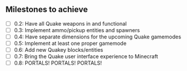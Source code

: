 ## Milestones to achieve
 
- [ ] 0.2: Have all Quake weapons in and functional
- [ ] 0.3: Implement ammo/pickup entities and spawners
- [ ] 0.4: Have separate dimensions for the upcoming Quake gamemodes
- [ ] 0.5: Implement at least one proper gamemode
- [ ] 0.6: Add new Quakey blocks/entities
- [ ] 0.7: Bring the Quake user interface experience to Minecraft
- [ ] 0.8: PORTALS! PORTALS! PORTALS!
